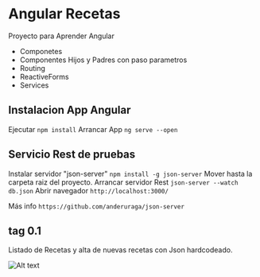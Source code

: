 # Angular Recetas

Proyecto para Aprender Angular

* Componetes
* Componentes Hijos y Padres con paso parametros
* Routing
* ReactiveForms
* Services

## Instalacion App Angular
Ejecutar `npm install`
Arrancar App `ng serve --open`


## Servicio Rest de pruebas 

Instalar servidor "json-server" `npm install -g json-server`
Mover hasta la carpeta raiz del proyecto.
Arrancar servidor Rest `json-server --watch db.json`
Abrir navegador `http://localhost:3000/`

Más info `https://github.com/anderuraga/json-server`



## tag 0.1
Listado de Recetas y alta de nuevas recetas con Json hardcodeado.

![Alt text](https://github.com/anderuraga/angular-recetas/blob/master/screenshoot1.png)

